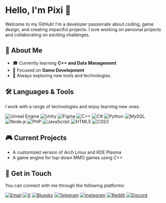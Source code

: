# Hello, I'm **Pixi** 👋

Welcome to my GitHub! I'm a developer passionate about coding, game design, and creating impactful projects. I love working on personal projects and collaborating on exciting challenges.

## 🚀 About Me
- 🎓 Currently learning **C++ and Data Management**
- 💼 Focused on **Game Development**
- 🌱 Always exploring new tools and technologies.

## 🛠️ Languages & Tools
I work with a range of technologies and enjoy learning new ones.

![Unreal Engine](https://img.shields.io/badge/Unreal_Engine-0E1128?style=flat&logo=unrealengine&logoColor=white) ![Unity](https://img.shields.io/badge/Unity-000000?style=flat&logo=unity&logoColor=white) ![Figma](https://img.shields.io/badge/Figma-000000?style=flat&logo=figma&logoColor=white) ![C++](https://img.shields.io/badge/C%2B%2B-00599C?style=flat&logo=c%2B%2B&logoColor=white) ![C#](https://img.shields.io/badge/C%23-239120?style=flat&logo=c-sharp&logoColor=white) ![Python](https://img.shields.io/badge/Python-3776AB?style=flat&logo=python&logoColor=white) ![MySQL](https://img.shields.io/badge/MySQL-00618A?style=flat&logo=mysql&logoColor=white) ![Node.js](https://img.shields.io/badge/Node.js-339933?style=flat&logo=node.js&logoColor=white) ![PHP](https://img.shields.io/badge/PHP-777BB4?style=flat&logo=php&logoColor=white) ![JavaScript](https://img.shields.io/badge/JavaScript-F7DF1E?style=flat&logo=javascript&logoColor=black) ![HTML5](https://img.shields.io/badge/HTML5-E34F26?style=flat&logo=html5&logoColor=white) ![CSS3](https://img.shields.io/badge/CSS3-1572B6?style=flat&logo=css3&logoColor=white)

## 🎮 Current Projects
- A customized version of Arch Linux and KDE Plasma
- A game engine for top-down MMO games using C++

## 📱 Get in Touch
You can connect with me through the following platforms:

[![Email](https://img.shields.io/badge/Email-0072C6?style=flat&logo=gmail&logoColor=white)](mailto:sopix3n@gmail.com)
[![X](https://img.shields.io/badge/X-1D1D1F?style=flat&logo=x&logoColor=white)](https://twitter.com/sopix3n)
[![Bluesky](https://img.shields.io/badge/Bluesky-2E5D7A?style=flat&logo=bluesky&logoColor=white)](https://bsky.app/profile/sopix3n)
[![Telegram](https://img.shields.io/badge/Telegram-0088CC?style=flat&logo=telegram&logoColor=white)](https://t.me/sopix3n)
[![Instagram](https://img.shields.io/badge/Instagram-E4405F?style=flat&logo=instagram&logoColor=white)](https://www.instagram.com/sopix3n)
[![Reddit](https://img.shields.io/badge/Reddit-FF4500?style=flat&logo=reddit&logoColor=white)](https://www.reddit.com/user/sopix3n)
[![Discord](https://img.shields.io/badge/Discord-7289DA?style=flat&logo=discord&logoColor=white)](https://discord.com/users/1322627717304156160)
<!-- [![Steam](https://img.shields.io/badge/Steam-000000?style=flat&logo=steam&logoColor=white)](https://steamcommunity.com/id/sopix3n) -->
